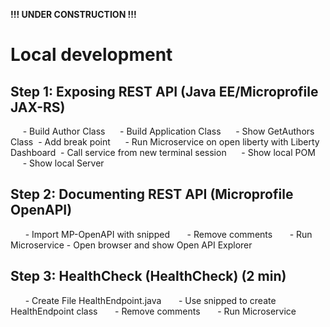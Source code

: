 **!!! UNDER CONSTRUCTION !!!**

# Local development

## Step 1: Exposing REST API (Java EE/Microprofile JAX-RS)
     - Build Author Class
     - Build Application Class
     - Show GetAuthors Class
     - Add break point
     - Run Microservice on open liberty with Liberty Dashboard
     - Call service from new terminal session
     - Show local POM
     - Show local Server 

## Step 2: Documenting REST API (Microprofile OpenAPI)

      - Import MP-OpenAPI with snipped
      - Remove comments
      - Run Microservice
      - Open browser and show Open API Explorer

## Step 3: HealthCheck (HealthCheck) (2 min)

      - Create File HealthEndpoint.java
      - Use snipped to create HealthEndpoint class
      - Remove comments
      - Run Microservice